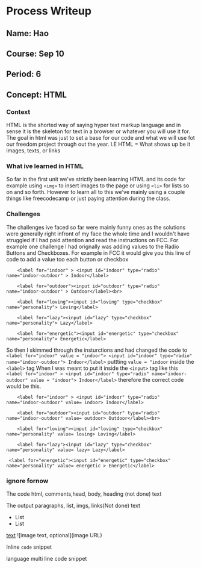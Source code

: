 # Process Writeup

## Name: Hao
## Course: Sep 10
## Period: 6
## Concept: HTML


### Context 
HTML is the shorted way of saying hyper text markup language and in sense it is the skeleton for text in a browser or whatever you will use it for. The goal in html was just to set a base for our code and what we will use fot our freedom project through out the year. 
I.E
HTML = What shows up be it images, texts, or links

### What ive learned in HTML
So far in the first unit we've strictly been learning HTML and its code for example using `<img>` to insert images to the page or using `<li>` for lists so on and so forth. However to learn all to this we've mainly using a couple things like freecodecamp or just paying attention during the class.


### Challenges 
The challenges ive faced so far were mainly funny ones as the solutions were generally right infront of my face the whole time and I wouldn't have struggled if I had paid attention and read the instructions on FCC. For example one challenge I had orignally was adding values to the Radio Buttons and Checkboxes. For example in FCC it would give you this line of code to add a value too each button or checkbox
```
    <label for="indoor" > <input id="indoor" type="radio" name="indoor-outdoor" > Indoor</label>

    <label for="outdoor"><input id="outdoor" type="radio" name="indoor-outdoor" > Outdoor</label><br>

    <label for="loving"><input id="loving" type="checkbox" name="personality"> Loving</label>

    <label for="lazy"><input id="lazy" type="checkbox" name="personality"> Lazy</label>

    <label for="energetic"><input id="energetic" type="checkbox" name="personality"> Energetic</label>
```
So then I skimmed through the insturctions and had changed the code to 
` <label for="indoor" value = "indoor"> <input id="indoor" type="radio" name="indoor-outdoor"> Indoor</label>`
puttting  `value = "indoor` inside the `<label>` tag 
When I was meant to put it inside the `<input>` tag like this `   <label for="indoor" > <input id="indoor" type="radio" name="indoor-outdoor" value = "indoor"> Indoor</label>` therefore the correct code would be this.
```
    <label for="indoor" > <input id="indoor" type="radio" name="indoor-outdoor" value= indoor> Indoor</label>

    <label for="outdoor"><input id="outdoor" type="radio" name="indoor-outdoor" value= outdoor> Outdoor</label><br>

    <label for="loving"><input id="loving" type="checkbox" name="personality" value= loving> Loving</label>

    <label for="lazy"><input id="lazy" type="checkbox" name="personality" value= lazy> Lazy</label>

 <label for="energetic"><input id="energetic" type="checkbox" name="personality" value= energetic > Energetic</label>
```








### ignore fornow 
The code
html, comments,head, body, heading (not done)
text



The output
paragraphs, list, imgs, links(Not done)
text




* List
* List

[text](URL)
![image text, optional](image URL)

Inline `code` snippet

language
multi
line
code
snippet
```
